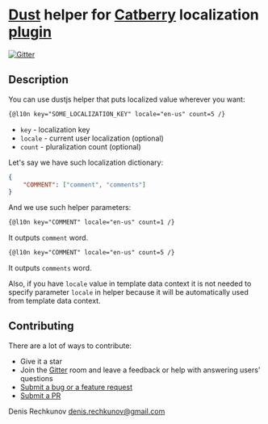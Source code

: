 # [Dust](https://github.com/catberry/catberry-dust) helper for [Catberry](https://github.com/catberry/catberry) localization [plugin](https://github.com/catberry/catberry-l10n)

[![Gitter](https://badges.gitter.im/Join%20Chat.svg)](https://gitter.im/catberry/main?utm_source=badge&utm_medium=badge&utm_campaign=pr-badge&utm_content=body_badge)

## Description
You can use dustjs helper that puts localized value wherever you want:

```html
{@l10n key="SOME_LOCALIZATION_KEY" locale="en-us" count=5 /}
```

* `key` - localization key
* `locale` - current user localization (optional)
* `count` - pluralization count (optional)

Let's say we have such localization dictionary:

```json
{
	"COMMENT": ["comment", "comments"]
}
```

And we use such helper parameters:

```html
{@l10n key="COMMENT" locale="en-us" count=1 /}
```
It outputs `comment` word.

```html
{@l10n key="COMMENT" locale="en-us" count=5 /}
```
It outputs `comments` word.

Also, if you have `locale` value in template data context it is not needed to
specify parameter `locale` in helper because it will be automatically used from
template data context.

## Contributing

There are a lot of ways to contribute:

* Give it a star
* Join the [Gitter](https://gitter.im/catberry/mail) room and leave a feedback or help with answering users' questions
* [Submit a bug or a feature request](https://github.com/catberry/catberry-l10n-dust-helper/issues)
* [Submit a PR](https://github.com/catberry/catberry-l10n-dust-helper/blob/develop/CONTRIBUTING.md)

Denis Rechkunov <denis.rechkunov@gmail.com>
